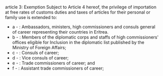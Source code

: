 article 3: Exemption
Subject to Article 4 hereof, the privilege of importation at free rates of customs duties and taxes of articles for their personal or family use is extended to: 
<ul>
			<li>a - : Ambassadors, ministers, high commissioners and consuls general of career representing their countries in Eritrea. <ul>
			</ul></li>			<li>b - : Members of the diplomatic corps and staffs of high commissioners&#39; offices eligible for Inclusion in the diplomatic list published by the Ministry of Foreign Affairs;<ul>
			</ul></li>			<li>c - : Consuls of career;<ul>
			</ul></li>			<li>d - : Vice consuls of career;<ul>
			</ul></li>			<li>e - : Trade commissioners of career; and <ul>
			</ul></li>			<li>f - : Assistant trade commissioners of career;<ul>
			</ul></li></ul>